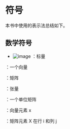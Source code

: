 # 符号
本书中使用的表示法总结如下。

## 数学符号

* ![image](https://latex.codecogs.com/png.latex?^{x}) ：标量

 ：一个向量

 ：矩阵

 ：张量

 ：一个单位矩阵

 ：向量元素  x 

 ：矩阵元素  X  在行  i  和列  j
